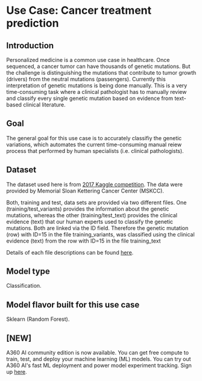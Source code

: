 # Use Case: Cancer treatment prediction

## Introduction

Personalized medicine is a common use case in healthcare. Once sequenced, a cancer tumor can have thousands of genetic mutations. But the challenge is distinguishing the mutations that contribute to tumor growth (drivers) from the neutral mutations (passengers). Currently this interpretation of genetic mutations is being done manually. This is a very time-consuming task where a clinical pathologist has to manually review and classify every single genetic mutation based on evidence from text-based clinical literature.

## Goal

The general goal for this use case is to accurately classifiy the genetic variations, which automates the current time-consuming manual reiew process that performed by human specialists (i.e. clinical pathologists).

## Dataset

The dataset used here is from [2017 Kaggle competition](https://www.kaggle.com/competitions/msk-redefining-cancer-treatment/overview). The data were provided by Memorial Sloan Kettering Cancer Center (MSKCC). 

Both, training and test, data sets are provided via two different files. One (training/test_variants) provides the information about the genetic mutations, whereas the other (training/test_text) provides the clinical evidence (text) that our human experts used to classify the genetic mutations. Both are linked via the ID field. Therefore the genetic mutation (row) with ID=15 in the file training_variants, was classified using the clinical evidence (text) from the row with ID=15 in the file training_text

Details of each file descriptions can be found [here](https://www.kaggle.com/competitions/msk-redefining-cancer-treatment/data).

## Model type

Classification.

## Model flavor built for this use case

Sklearn (Random Forest).

## [NEW]
A360 AI community edition is now available. You can get free compute to train, test, and deploy your machine learning (ML) models. You can try out A360 AI's fast ML deployment and power model experiment tracking. Sign up [here](https://andromeda360.ai/community-edition/).
